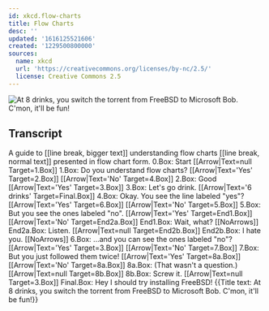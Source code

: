 ```yaml
---
id: xkcd.flow-charts
title: Flow Charts
desc: ''
updated: '1616125521606'
created: '1229500800000'
sources:
  name: xkcd
  url: 'https://creativecommons.org/licenses/by-nc/2.5/'
  license: Creative Commons 2.5
---
```

![At 8 drinks, you switch the torrent from FreeBSD to Microsoft Bob.  C'mon, it'll be fun!](https://imgs.xkcd.com/comics/flow_charts.png)

## Transcript
A guide to [[line break, bigger text]] understanding flow charts [[line break, normal text]] presented in flow chart form.
0.Box: Start
   [[Arrow|Text=null Target=1.Box]]
1.Box: Do you understand flow charts?
   [[Arrow|Text='Yes' Target=2.Box]]
   [[Arrow|Text='No' Target=4.Box]]
2.Box: Good
   [[Arrow|Text='Yes' Target=3.Box]]
3.Box: Let's go drink.
   [[Arrow|Text='6 drinks' Target=Final.Box]]
4.Box: Okay. You see the line labeled "yes"?
   [[Arrow|Text='Yes' Target=6.Box]]
   [[Arrow|Text='No' Target=5.Box]]
5.Box: But you see the ones labeled "no".
   [[Arrow|Text='Yes' Target=End1.Box]]
   [[Arrow|Text='No' Target=End2a.Box]]
End1.Box: Wait, what?
   [[NoArrows]]
End2a.Box: Listen.
   [[Arrow|Text=null Target=End2b.Box]]
End2b.Box: I hate you.
   [[NoArrows]]
6.Box: ...and you can see the ones labeled "no"?
   [[Arrow|Text='Yes' Target=3.Box]]
   [[Arrow|Text='No' Target=7.Box]]
7.Box: But you just followed them twice!
   [[Arrow|Text='Yes' Target=8a.Box]]
   [[Arrow|Text='No' Target=8a.Box]]
8a.Box: (That wasn't a question.)
   [[Arrow|Text=null Target=8b.Box]]
8b.Box: Screw it.
   [[Arrow|Text=null Target=3.Box]]
Final.Box: Hey I should try installing FreeBSD!
{{Title text: At 8 drinks, you switch the torrent from FreeBSD to Microsoft Bob. C'mon, it'll be fun!}}
